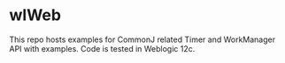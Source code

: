 # wlWeb
This repo hosts examples for CommonJ related Timer and WorkManager API with examples. 
Code is tested in Weblogic 12c. 

